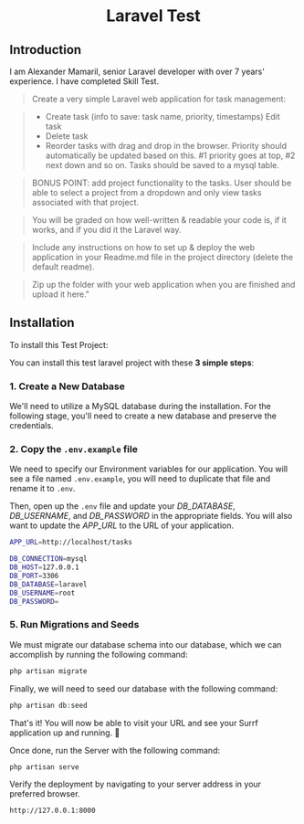 <h1 align="center">Laravel Test</h1>

## Introduction
I am Alexander Mamaril, senior Laravel developer with over 7 years' experience. I have completed Skill Test.

>Create a very simple Laravel web application for task management:

>- Create task (info to save: task name, priority, timestamps)
Edit task
>- Delete task
>- Reorder tasks with drag and drop in the browser. Priority should automatically be updated based on this. #1 priority goes at top, #2 next down and so on.
Tasks should be saved to a mysql table.

>BONUS POINT: add project functionality to the tasks. User should be able to select a project from a dropdown and only view tasks associated with that project.

>You will be graded on how well-written & readable your code is, if it works, and if you did it the Laravel way.

>Include any instructions on how to set up & deploy the web application in your Readme.md file in the project directory (delete the default readme).

>Zip up the folder with your web application when you are finished and upload it here."


## Installation

To install this Test Project:

You can install this test laravel project with these **3 simple steps**:

### 1. Create a New Database

We'll need to utilize a MySQL database during the installation. For the following stage, you'll need to create a new database and preserve the credentials.

### 2. Copy the `.env.example` file

We need to specify our Environment variables for our application. You will see a file named `.env.example`, you will need to duplicate that file and rename it to `.env`.

Then, open up the `.env` file and update your *DB_DATABASE*, *DB_USERNAME*, and *DB_PASSWORD* in the appropriate fields. You will also want to update the *APP_URL* to the URL of your application.

```bash
APP_URL=http://localhost/tasks

DB_CONNECTION=mysql
DB_HOST=127.0.0.1
DB_PORT=3306
DB_DATABASE=laravel
DB_USERNAME=root
DB_PASSWORD=
```



### 5. Run Migrations and Seeds

We must migrate our database schema into our database, which we can accomplish by running the following command:

```php
php artisan migrate
```

Finally, we will need to seed our database with the following command:

```php
php artisan db:seed
```

That's it! You will now be able to visit your URL and see your Surrf application up and running. 🎉

Once done, run the Server with the following command:

```php
php artisan serve
```

Verify the deployment by navigating to your server address in
your preferred browser.

```sh
http://127.0.0.1:8000
```

